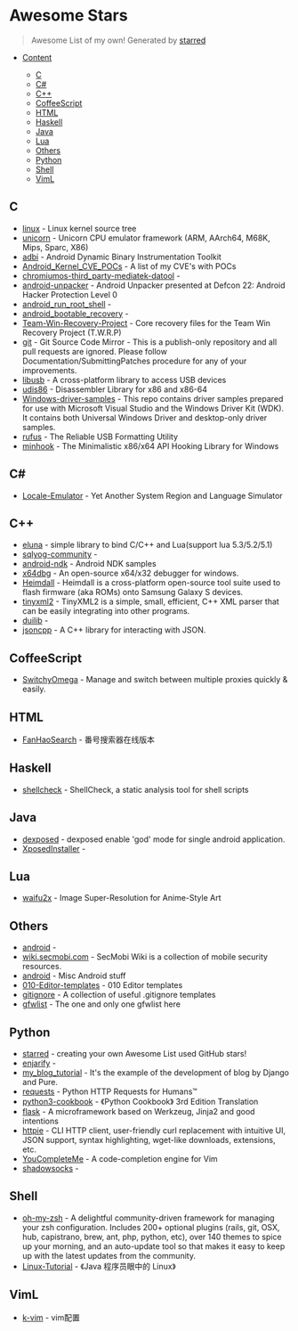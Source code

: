 # Awesome Stars

> Awesome List of my own!  Generated by [starred](https://github.com/maguowei/starred)


- [Content](#starred)


    - [C](#c)
    - [C#](#c#)
    - [C++](#c++)
    - [CoffeeScript](#coffeescript)
    - [HTML](#html)
    - [Haskell](#haskell)
    - [Java](#java)
    - [Lua](#lua)
    - [Others](#others)
    - [Python](#python)
    - [Shell](#shell)
    - [VimL](#viml)

## C

* [linux](https://github.com/torvalds/linux) - Linux kernel source tree
* [unicorn](https://github.com/unicorn-engine/unicorn) - Unicorn CPU emulator framework (ARM, AArch64, M68K, Mips, Sparc, X86)
* [adbi](https://github.com/crmulliner/adbi) - Android Dynamic Binary Instrumentation Toolkit
* [Android_Kernel_CVE_POCs](https://github.com/ScottyBauer/Android_Kernel_CVE_POCs) - A list of my CVE's with POCs
* [chromiumos-third_party-mediatek-datool](https://github.com/mtk09422/chromiumos-third_party-mediatek-datool) - 
* [android-unpacker](https://github.com/strazzere/android-unpacker) - Android Unpacker presented at Defcon 22: Android Hacker Protection Level 0
* [android_run_root_shell](https://github.com/android-rooting-tools/android_run_root_shell) - 
* [android_bootable_recovery](https://github.com/omnirom/android_bootable_recovery) - 
* [Team-Win-Recovery-Project](https://github.com/TeamWin/Team-Win-Recovery-Project) - Core recovery files for the Team Win Recovery Project (T.W.R.P)
* [git](https://github.com/git/git) - Git Source Code Mirror - This is a publish-only repository and all pull requests are ignored. Please follow Documentation/SubmittingPatches procedure for any of your improvements.
* [libusb](https://github.com/libusb/libusb) - A cross-platform library to access USB devices
* [udis86](https://github.com/vmt/udis86) - Disassembler Library for x86 and x86-64
* [Windows-driver-samples](https://github.com/Microsoft/Windows-driver-samples) - This repo contains driver samples prepared for use with Microsoft Visual Studio and the Windows Driver Kit (WDK). It contains both Universal Windows Driver and desktop-only driver samples.
* [rufus](https://github.com/pbatard/rufus) - The Reliable USB Formatting Utility
* [minhook](https://github.com/TsudaKageyu/minhook) - The Minimalistic x86/x64 API Hooking Library for Windows

## C#

* [Locale-Emulator](https://github.com/xupefei/Locale-Emulator) - Yet Another System Region and Language Simulator

## C++

* [eluna](https://github.com/radiotail/eluna) - simple library to bind C/C++ and Lua(support lua 5.3/5.2/5.1)
* [sqlyog-community](https://github.com/webyog/sqlyog-community) - 
* [android-ndk](https://github.com/googlesamples/android-ndk) - Android NDK samples
* [x64dbg](https://github.com/x64dbg/x64dbg) - An open-source x64/x32 debugger for windows.
* [Heimdall](https://github.com/Benjamin-Dobell/Heimdall) - Heimdall is a cross-platform open-source tool suite used to flash firmware (aka ROMs) onto Samsung Galaxy S devices.
* [tinyxml2](https://github.com/leethomason/tinyxml2) - TinyXML2 is a simple, small, efficient, C++ XML parser that can be easily integrating into other programs.
* [duilib](https://github.com/duilib/duilib) - 
* [jsoncpp](https://github.com/open-source-parsers/jsoncpp) - A C++ library for interacting with JSON.

## CoffeeScript

* [SwitchyOmega](https://github.com/FelisCatus/SwitchyOmega) - Manage and switch between multiple proxies quickly & easily.

## HTML

* [FanHaoSearch](https://github.com/ShenXuGongZi/FanHaoSearch) - 番号搜索器在线版本

## Haskell

* [shellcheck](https://github.com/koalaman/shellcheck) - ShellCheck, a static analysis tool for shell scripts

## Java

* [dexposed](https://github.com/alibaba/dexposed) - dexposed enable 'god' mode for single android application.
* [XposedInstaller](https://github.com/rovo89/XposedInstaller) - 

## Lua

* [waifu2x](https://github.com/nagadomi/waifu2x) - Image Super-Resolution for Anime-Style Art

## Others

* [android](https://github.com/omnirom/android) - 
* [wiki.secmobi.com](https://github.com/secmobi/wiki.secmobi.com) - SecMobi Wiki is a collection of mobile security resources.
* [android](https://github.com/CyanogenMod/android) - Misc Android stuff
* [010-Editor-templates](https://github.com/MartijnB/010-Editor-templates) - 010 Editor templates
* [gitignore](https://github.com/github/gitignore) - A collection of useful .gitignore templates
* [gfwlist](https://github.com/gfwlist/gfwlist) - The one and only one gfwlist here

## Python

* [starred](https://github.com/maguowei/starred) - creating your own Awesome List used GitHub stars!
* [enjarify](https://github.com/google/enjarify) - 
* [my_blog_tutorial](https://github.com/Andrew-liu/my_blog_tutorial) - It's the example of the development of blog by Django and Pure.
* [requests](https://github.com/kennethreitz/requests) - Python HTTP Requests for Humans™
* [python3-cookbook](https://github.com/yidao620c/python3-cookbook) - 《Python Cookbook》 3rd Edition Translation
* [flask](https://github.com/pallets/flask) - A microframework based on Werkzeug, Jinja2 and good intentions
* [httpie](https://github.com/jkbrzt/httpie) - CLI HTTP client, user-friendly curl replacement with intuitive UI, JSON support, syntax highlighting, wget-like downloads, extensions, etc.
* [YouCompleteMe](https://github.com/Valloric/YouCompleteMe) - A code-completion engine for Vim
* [shadowsocks](https://github.com/shadowsocks/shadowsocks) - 

## Shell

* [oh-my-zsh](https://github.com/robbyrussell/oh-my-zsh) - A delightful community-driven framework for managing your zsh configuration. Includes 200+ optional plugins (rails, git, OSX, hub, capistrano, brew, ant, php, python, etc), over 140 themes to spice up your morning, and an auto-update tool so that makes it easy to keep up with the latest updates from the community.
* [Linux-Tutorial](https://github.com/judasn/Linux-Tutorial) - 《Java 程序员眼中的 Linux》

## VimL

* [k-vim](https://github.com/wklken/k-vim) - vim配置


